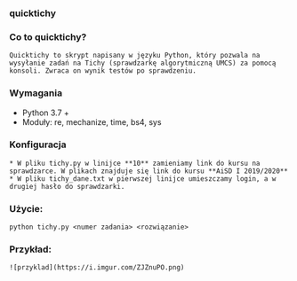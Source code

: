 ### quicktichy

### Co to quicktichy?

    Quicktichy to skrypt napisany w języku Python, który pozwala na wysyłanie zadań na Tichy (sprawdzarkę algorytmiczną UMCS) za pomocą konsoli. Zwraca on wynik testów po sprawdzeniu.
### Wymagania
   * Python 3.7 +
   * Moduły: re, mechanize, time, bs4, sys

### Konfiguracja

    * W pliku tichy.py w linijce **10** zamieniamy link do kursu na sprawdzarce. W plikach znajduje się link do kursu **AiSD I 2019/2020**
    * W pliku tichy_dane.txt w pierwszej linijce umieszczamy login, a w drugiej hasło do sprawdzarki.

### Użycie:
    python tichy.py <numer zadania> <rozwiązanie>
### Przykład:

    ![przyklad](https://i.imgur.com/ZJZnuPO.png)